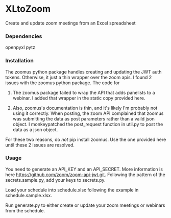 # XLtoZoom

Create and update zoom meetings from an Excel spreadsheet

### Dependencies
openpyxl
pytz


### Installation
The zoomus python package handles creating and updating the JWT auth tokens.  Otherwise, it just a thin wrapper over the zoom apis. I found 2 issues with the zoomus python package. The code for 

1. The zoomus package failed to wrap the API that adds panelists to a webinar. I added that wrapper in the static copy provided here.

2. Also, zoomus's documentation is thin, and it's likely I'm probably not using it correctly. When posting, the zoom API complained that zoomus was submitting the data as post parameters rather than a vaild json object.   I monkeypatched the post_request function in util.py to post the data as a json object.  

For these two reasons, do *not* pip install zoomus. Use the one provided here until these 2 issues are resolved.  

### Usage

You need to generate an API_KEY and an API_SECRET.  More information is here https://github.com/zoom/zoom-api-jwt.git.  Following the pattern of the secrets.sample.py, add your keys to secrets.py.

Load your schedule into schedule.xlsx following the example in schedule.sample.xlsx.

Run generate.py to either create or update your zoom meetings or webinars from the schedule.

